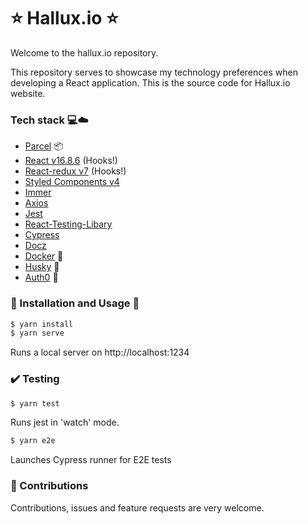 # ⭐️ Hallux.io ⭐️

Welcome to the hallux.io repository.

This repository serves to showcase my technology preferences when developing a React application. This is the source code for Hallux.io website.

### Tech stack 💻☁️

- [Parcel](https://github.com/parcel-bundler/parcel) 📦
- [React v16.8.6](https://github.com/facebook/react) (Hooks!)
- [React-redux v7](https://github.com/reduxjs/react-redux) (Hooks!)
- [Styled Components v4](https://github.com/styled-components/styled-components)
- [Immer](https://github.com/immerjs/immer)
- [Axios](https://github.com/axios/axios)
- [Jest](https://github.com/facebook/jest)
- [React-Testing-Libary](https://github.com/testing-library/react-testing-library)
- [Cypress](https://github.com/cypress-io/cypress)
- [Docz](https://github.com/pedronauck/docz)
- [Docker](https://www.docker.com/) 🐋
- [Husky](https://github.com/typicode/husky) 🐶
- [Auth0](https://github.com/auth0) 🔐

### 🔧 Installation and Usage 🏃

```bash
$ yarn install
$ yarn serve
```

Runs a local server on http://localhost:1234

### ✔️ Testing

```bash
$ yarn test
```

Runs jest in 'watch' mode.

```bash
$ yarn e2e
```

Launches Cypress runner for E2E tests

### 🤝 Contributions

Contributions, issues and feature requests are very welcome.
